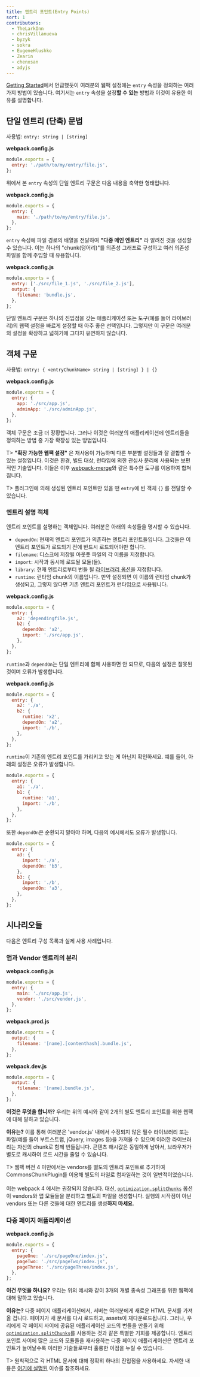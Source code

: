 ```yaml
---
title: 엔트리 포인트(Entry Points)
sort: 1
contributors:
  - TheLarkInn
  - chrisVillanueva
  - byzyk
  - sokra
  - EugeneHlushko
  - Zearin
  - chenxsan
  - adyjs
---
```


[Getting Started](/guides/getting-started/#using-a-configuration)에서 언급했듯이 여러분의 웹팩 설정에는 `entry` 속성을 정의하는 여러 가지 방법이 있습니다. 여기서는 `entry` 속성을 설정**할 수 있는** 방법과 이것이 유용한 이유를 설명합니다.

<!--
As mentioned in [Getting Started](/guides/getting-started/#using-a-configuration), there are multiple ways to define the `entry` property in your webpack configuration. We will show you the ways you **can** configure the `entry` property, in addition to explaining why it may be useful to you.
-->

## 단일 엔트리 (단축) 문법

사용법: `entry: string | [string]`

**webpack.config.js**

```javascript
module.exports = {
  entry: './path/to/my/entry/file.js',
};
```

<!--
The single entry syntax for the `entry` property is a shorthand for:
-->

위에서 본 `entry` 속성의 단일 엔트리 구문은 다음 내용을 축약한 형태입니다.

**webpack.config.js**

```javascript
module.exports = {
  entry: {
    main: './path/to/my/entry/file.js',
  },
};
```

<!--
We can also pass an array of file paths to the `entry` property which creates what is known as a **"multi-main entry"**. This is useful when you would like to inject multiple dependent files together and graph their dependencies into one "chunk".
-->

`entry` 속성에 파일 경로의 배열을 전달하여 **"다중 메인 엔트리"** 라 알려진 것을 생성할 수 있습니다. 이는 하나의 "chunk(덩어리)"를 의존성 그래프로 구성하고 여러 의존성 파일을 함께 주입할 때 유용합니다.

**webpack.config.js**

```javascript
module.exports = {
  entry: ['./src/file_1.js', './src/file_2.js'],
  output: {
    filename: 'bundle.js',
  },
};
```

<!--
Single Entry Syntax is a great choice when you are looking to quickly setup a webpack configuration for an application or tool with one entry point (i.e. a library). However, there is not much flexibility in extending or scaling your configuration with this syntax.
-->

단일 엔트리 구문은 하나의 진입점을 갖는 애플리케이션 또는 도구(예를 들어 라이브러리)의 웹팩 설정을 빠르게 설정할 때 아주 좋은 선택입니다. 그렇지만 이 구문은 여러분의 설정을 확장하고 넓히기에 그다지 유연하지 않습니다.

## 객체 구문

사용법: `entry: { <entryChunkName> string | [string] } | {}`

**webpack.config.js**

```javascript
module.exports = {
  entry: {
    app: './src/app.js',
    adminApp: './src/adminApp.js',
  },
};
```

<!--
The object syntax is more verbose. However, this is the most scalable way of defining entry/entries in your application.

T> **"Scalable webpack configurations"** are ones that can be reused and combined with other partial configurations. This is a popular technique used to separate concerns by environment, build target, and runtime. They are then merged using specialized tools like [webpack-merge](https://github.com/survivejs/webpack-merge).

T> You can pass empty object `{}` to `entry` when you have only entry points generated by plugins.

### EntryDescription object

An object with entry point description. You can specify the following properties.

- `dependOn`: The entry points that the current entry point depends on. They must be loaded before this entry point is loaded.
- `filename`: Specifies the name of each output file on disk.
- `import`: Module(s) that are loaded upon startup.
- `library`: Specify [library options](/configuration/output/#outputlibrary) to bundle a library from current entry.
- `runtime`: The name of the runtime chunk. If set, a runtime chunk with this name is created otherwise an existing entry point is used as runtime.
-->

객체 구문은 조금 더 장황합니다. 그러나 이것은 여러분의 애플리케이션에 엔트리들을 정의하는 방법 중 가장 확장성 있는 방법입니다.

T> **"확장 가능한 웹팩 설정"** 은 재사용이 가능하며 다른 부분별 설정들과 잘 결합할 수 있는 설정입니다. 이것은 환경, 빌드 대상, 런타임에 의한 관심사 분리에 사용되는 보편적인 기술입니다. 이들은 이후 [webpack-merge](https://github.com/survivejs/webpack-merge)와 같은 특수한 도구를 이용하여 합쳐집니다.

T> 플러그인에 의해 생성된 엔트리 포인트만 있을 땐 `entry`에 빈 객체 `{}` 를 전달할 수 있습니다.

### 엔트리 설명 객체

엔트리 포인트를 설명하는 객체입니다. 여러분은 아래의 속성들을 명시할 수 있습니다.

- `dependOn`: 현재의 엔트리 포인트가 의존하는 엔트리 포인트들입니다. 그것들은 이 엔트리 포인트가 로드되기 전에 반드시 로드되어야만 합니다.
- `filename`: 디스크에 저장될 아웃풋 파일의 각 이름을 지정합니다.
- `import`: 시작과 동시에 로드될 모듈(들).
- `library`: 현재 엔트리로부터 번들 될 [라이브러리 옵션](/configuration/output/#outputlibrary)을 지정합니다.
- `runtime`: 런타임 chunk의 이름입니다. 만약 설정되면 이 이름의 런타임 chunk가 생성되고, 그렇지 않다면 기존 엔트리 포인트가 런타임으로 사용됩니다.

**webpack.config.js**

```javascript
module.exports = {
  entry: {
    a2: 'dependingfile.js',
    b2: {
      dependOn: 'a2',
      import: './src/app.js',
    },
  },
};
```

<!--
`runtime` and `dependOn` should not be used together on a single entry, so the following config is invalid and would throw an error:
-->

`runtime`과 `dependOn`는 단일 엔트리에 함께 사용하면 안 되므로, 다음의 설정은 잘못된 것이며 오류가 발생합니다.

**webpack.config.js**

```javascript
module.exports = {
  entry: {
    a2: './a',
    b2: {
      runtime: 'x2',
      dependOn: 'a2',
      import: './b',
    },
  },
};
```

<!--
Make sure `runtime` must not point to an existing entry point name, for example the below config would throw an error:
-->

`runtime`이 기존의 엔트리 포인트를 가리키고 있는 게 아닌지 확인하세요. 예를 들어, 아래의 설정은 오류가 발생합니다.

```javascript
module.exports = {
  entry: {
    a1: './a',
    b1: {
      runtime: 'a1',
      import: './b',
    },
  },
};
```

<!--
Also `dependOn` must not be circular, the following example again would throw an error:
-->

또한 `dependOn`은 순환되지 말아야 하며, 다음의 예시에서도 오류가 발생합니다.

```javascript
module.exports = {
  entry: {
    a3: {
      import: './a',
      dependOn: 'b3',
    },
    b3: {
      import: './b',
      dependOn: 'a3',
    },
  },
};
```

## 시나리오들

<!--
Below is a list of entry configurations and their real-world use cases:
-->

다음은 엔트리 구성 목록과 실제 사용 사례입니다.

### 앱과 Vendor 엔트리의 분리

**webpack.config.js**

```javascript
module.exports = {
  entry: {
    main: './src/app.js',
    vendor: './src/vendor.js',
  },
};
```

**webpack.prod.js**

```javascript
module.exports = {
  output: {
    filename: '[name].[contenthash].bundle.js',
  },
};
```

**webpack.dev.js**

```javascript
module.exports = {
  output: {
    filename: '[name].bundle.js',
  },
};
```

<!--
**What does this do?** We are telling webpack that we would like 2 separate entry points (like the above example).

**Why?** With this you can import required libraries or files that aren't modified (e.g. Bootstrap, jQuery, images, etc) inside `vendor.js` and they will be bundled together into their own chunk. Content hash remains the same, which allows the browser to cache them separately thereby reducing load time.

T> In webpack version < 4 it was common to add vendors as a separate entry point to compile it as a separate file (in combination with the `CommonsChunkPlugin`). <br><br> This is discouraged in webpack 4. Instead, the [`optimization.splitChunks`](/configuration/optimization/#optimizationsplitchunks) option takes care of separating vendors and app modules and creating a separate file. **Do not** create an entry for vendors or other stuff that is not the starting point of execution.
-->

**이것은 무엇을 합니까?** 우리는 위의 예시와 같이 2개의 별도 엔트리 포인트를 위한 웹팩에 대해 말하고 있습니다.

**이유는?** 이를 통해 여러분은 'vendor.js' 내에서 수정되지 않은 필수 라이브러리 또는 파일(예를 들어 부트스트랩, jQuery, images 등)을 가져올 수 있으며 이러한 라이브러리는 자신의 chunk로 함께 번들됩니다. 콘텐츠 해시값은 동일하게 남아서, 브라우저가 별도로 캐시하여 로드 시간을 줄일 수 있습니다.

T> 웹팩 버전 4 미만에서는 vendors를 별도의 엔트리 포인트로 추가하여 CommonsChunkPlugin를 이용해 별도의 파일로 컴파일하는 것이 일반적이었습니다. <br><br> 이는 webpack 4 에서는 권장되지 않습니다. 대신, [`optimization.splitChunks`](/configuration/optimization/#optimizationsplitchunks) 옵션이 vendors와 앱 모듈들을 분리하고 별도의 파일을 생성합니다. 실행의 시작점이 아닌 vendors 또는 다른 것들에 대한 엔트리를 생성**하지 마세요**.

### 다중 페이지 애플리케이션

**webpack.config.js**

```javascript
module.exports = {
  entry: {
    pageOne: './src/pageOne/index.js',
    pageTwo: './src/pageTwo/index.js',
    pageThree: './src/pageThree/index.js',
  },
};
```

<!--
**What does this do?** We are telling webpack that we would like 3 separate dependency graphs (like the above example).

**Why?** In a multi-page application, the server is going to fetch a new HTML document for you. The page reloads this new document and assets are redownloaded. However, this gives us the unique opportunity to do things like using [`optimization.splitChunks`](/configuration/optimization/#optimizationsplitchunks) to create bundles of shared application code between each page. Multi-page applications that reuse a lot of code/modules between entry points can greatly benefit from these techniques, as the number of entry points increases.

T> As a rule of thumb: Use exactly one entry point for each HTML document. See the issue [described here](https://bundlers.tooling.report/code-splitting/multi-entry/#webpack) for more details.
-->

**이건 무엇을 하나요?** 우리는 위의 예시와 같이 3개의 개별 종속성 그래프를 위한 웹팩에 대해 말하고 있습니다.

**이유는?** 다중 페이지 애플리케이션에서, 서버는 여러분에게 새로운 HTML 문서를 가져올 겁니다. 페이지가 새 문서를 다시 로드하고, assets이 재다운로드됩니다. 그러나, 우리에게 각 페이지 사이에 공유된 애플리케이션 코드의 번들을 만들기 위해 [`optimization.splitChunks`](/configuration/optimization/#optimizationsplitchunks)를 사용하는 것과 같은 특별한 기회를 제공합니다. 엔트리 포인트 사이에 많은 코드와 모듈들을 재사용하는 다중 페이지 애플리케이션은 엔트리 포인트가 늘어날수록 이러한 기술들로부터 훌륭한 이점을 누릴 수 있습니다.

T> 원칙적으로 각 HTML 문서에 대해 정확히 하나의 진입점을 사용하세요. 자세한 내용은 [여기에 설명된](https://bundlers.tooling.report/code-splitting/multi-entry/#webpack) 이슈를 참조하세요.
